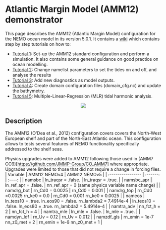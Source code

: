 
# Atlantic Margin Model (AMM12) demonstrator

This page describes the AMM12 (Atlantic Margin Model) configuration for the NEMO ocean model in its version 5.0.1. It contains a [wiki](https://github.com/bolb-ocean/AMM12-hackathon/wiki) which contains step by step tutorials on how to:

* [Tutorial 1](https://github.com/bolb-ocean/AMM12-hackathon/wiki/Tutorial-1:-Set%E2%80%90up-and-run-a-simulation): Set-up the AMM12 standard configuration and perform a simulation. It also contains some general guidance on good practice on ocean modelling.
* [Tutorial 2](https://github.com/bolb-ocean/AMM12-hackathon/wiki/Tutorial-2:-Changing-namelist-parameters-to-turn-tide-on-and-off): Change namelist parameters to set the tides on and off, and analyse the results
* [Tutorial 3](https://github.com/bolb-ocean/AMM12-hackathon/wiki/Tutorial-3:-Adding-new-Diagnostics): Add new diagnostics as model outputs.
* [Tutorial 4](https://github.com/bolb-ocean/AMM12-hackathon/wiki/Tutorial-4:-Create-domain-configuration-files-and-update-the-bathymetry): Create domain configuration files (domain_cfg.nc) and update the bathymetry.
* [Tutorial 5]([https://github.com/bolb-ocean/AMM12-hackathon/wiki/Tutorial-5:-MLR-tidal-harmonic-analysis.](https://github.com/bolb-ocean/AMM12-hackathon/wiki/Tutorial-5:-MLR-tidal-harmonic-analysis)): Multiple-Linear-Regression (MLR) tidal harmonic analysis.

<p align="center" width="100%">
    <img src="https://github.com/bolb-ocean/AMM12-hackathon/blob/main/FIGURES/AMM_domain.png">
</p>

## Description

The AMM12 (O'Dea et al., 2012) configuration covers covers the North-West European shelf and part of the North-East Atlantic ocean. This configuration allows to tests several features of NEMO functionality specifically addressed to the shelf seas. 

Physics upgrades were added to AMM12 following those used in (AMM7 CO9)[https://github.com/JMMP-Group/CO_AMM7] where appropriate. Upgrades were limited to those that did not require a change in forcing files.
| Variable              | AMM12 NEMOv4 | AMM12 NEMOv5 |
| :---------------- | :------: | :----: |
| namsbc        |   ln_traqsr = .false.   | ln_traqsr = .true. |
| namsbc_apr           |   ln_ref_apr = .false. | nn_ref_apr = 0 (same physics variable name change) |
| namdrg_bot   |  rn_Cd0 = 0.0025 | rn_Cd0 = 0.001 |
| namdrg_top |  rn_Cd0 =0.0025 rn_ke0 = 0.0 | rn_Cd0 = 0.001 rn_ke0 = 0.0025 |
| nameos | ln_teos10 = .true. ln_eos90 = .false. rn_lambda2 = 7.4914e-4 | ln_teos10 = .false. ln_eos80 = .true. rn_lambda2 = 5.4914e-4 |
| namtra_adv | nn_fct_h = 2 | nn_fct_h = 4 |
| namtra_mle | ln_mle = .false. | ln_mle = .true. |
| namdyn_ldf | rn_Uv = 0.12 | rn_Uv = 0.012 |
| namzdf_gls | rn_emin = 1e-7 nn_z0_met = 2 | rn_emin = 1e-6 nn_z0_met = 1 |


